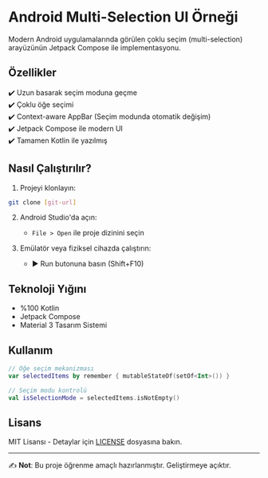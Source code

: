 # Android Multi-Selection UI Örneği

Modern Android uygulamalarında görülen çoklu seçim (multi-selection) arayüzünün Jetpack Compose ile implementasyonu.

## Özellikler

✔️ Uzun basarak seçim moduna geçme  
✔️ Çoklu öğe seçimi  
✔️ Context-aware AppBar (Seçim modunda otomatik değişim)  
✔️ Jetpack Compose ile modern UI  
✔️ Tamamen Kotlin ile yazılmış

## Nasıl Çalıştırılır?

1. Projeyi klonlayın:
```bash
git clone [git-url]
```

2. Android Studio'da açın:
    - `File > Open` ile proje dizinini seçin

3. Emülatör veya fiziksel cihazda çalıştırın:
    - ▶️ Run butonuna basın (Shift+F10)

## Teknoloji Yığını

- %100 Kotlin
- Jetpack Compose
- Material 3 Tasarım Sistemi

## Kullanım

```kotlin
// Öğe seçim mekanizması
var selectedItems by remember { mutableStateOf(setOf<Int>()) }

// Seçim modu kontrolü
val isSelectionMode = selectedItems.isNotEmpty()
```

## Lisans

MIT Lisansı - Detaylar için [LICENSE](LICENSE) dosyasına bakın.

---

✍️ **Not**: Bu proje öğrenme amaçlı hazırlanmıştır. Geliştirmeye açıktır.